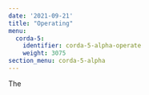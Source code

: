 ```yaml
---
date: '2021-09-21'
title: "Operating"
menu:
  corda-5:
    identifier: corda-5-alpha-operate
    weight: 3075
section_menu: corda-5-alpha
---
```

The
